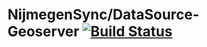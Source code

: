 # NijmegenSync/DataSource-Geoserver [![Build Status](https://travis-ci.org/NijmegenSync/DataSource-Geoserver.svg?branch=master)](https://travis-ci.org/NijmegenSync/DataSource-Geoserver)
